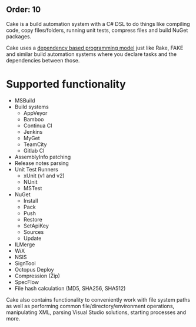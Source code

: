 Order: 10
---

Cake is a build automation system with a C# DSL to do things like compiling code, copy files/folders, running unit tests, compress files and build NuGet packages.

Cake uses a [dependency based programming model](http://martinfowler.com/articles/rake.html#DependencyBasedProgramming) just like Rake, FAKE and similar build automation systems where you declare tasks and the dependencies between those.

# Supported functionality

* MSBuild
* Build systems
  * AppVeyor
  * Bamboo
  * Continua CI
  * Jenkins
  * MyGet
  * TeamCity
  * Gitlab CI
* AssemblyInfo patching
* Release notes parsing
* Unit Test Runners
  * xUnit (v1 and v2)
  * NUnit
  * MSTest
* NuGet
  * Install
  * Pack
  * Push
  * Restore
  * SetApiKey
  * Sources
  * Update
* ILMerge
* WiX
* NSIS
* SignTool
* Octopus Deploy
* Compression (Zip)
* SpecFlow
* File hash calculation (MD5, SHA256, SHA512)

Cake also contains functionality to conveniently work with file system paths as well as performing common file/directory/environment operations, manipulating XML, parsing Visual Studio solutions, starting processes and more.
